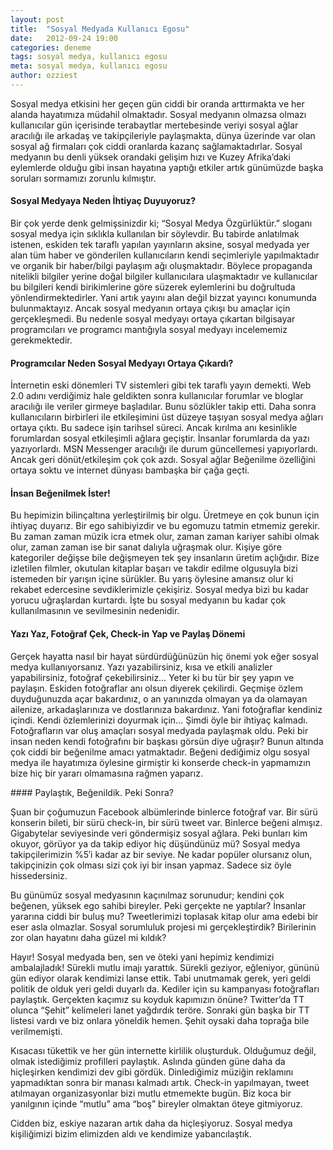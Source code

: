 ```yaml
---
layout: post
title:  "Sosyal Medyada Kullanıcı Egosu"
date:   2012-09-24 19:00
categories: deneme
tags: sosyal medya, kullanıcı egosu
meta: sosyal medya, kullanıcı egosu
author: ozziest
---
```


Sosyal medya etkisini her geçen gün ciddi bir oranda arttırmakta ve her alanda hayatımıza müdahil olmaktadır. Sosyal medyanın olmazsa olmazı kullanıcılar gün içerisinde terabaytlar mertebesinde veriyi sosyal ağlar aracılığı ile arkadaş ve takipçileriyle paylaşmakta, dünya üzerinde var olan sosyal ağ firmaları çok ciddi oranlarda kazanç sağlamaktadırlar. Sosyal medyanın bu denli yüksek orandaki gelişim hızı ve Kuzey Afrika’daki eylemlerde olduğu gibi insan hayatına yaptığı etkiler artık günümüzde başka soruları sormamızı zorunlu kılmıştır.

#### Sosyal Medyaya Neden İhtiyaç Duyuyoruz?

Bir çok yerde denk gelmişsinizdir ki; “Sosyal Medya Özgürlüktür.” sloganı sosyal medya için sıklıkla kullanılan bir söylevdir. Bu tabirde anlatılmak istenen, eskiden tek taraflı yapılan yayınların aksine, sosyal medyada yer alan tüm haber ve gönderilen kullanıcıların kendi seçimleriyle yapılmaktadır ve organik bir haber/bilgi paylaşım ağı oluşmaktadır. Böylece propaganda nitelikli bilgiler yerine doğal bilgiler kullanıcılara ulaşmaktadır ve kullanıcılar bu bilgileri kendi birikimlerine göre süzerek eylemlerini bu doğrultuda yönlendirmektedirler. Yani artık yayını alan değil bizzat yayıncı konumunda bulunmaktayız. Ancak sosyal medyanın ortaya çıkışı bu amaçlar için gerçekleşmedi. Bu nedenle sosyal medyayı ortaya çıkartan bilgisayar programcıları ve programcı mantığıyla sosyal medyayı incelememiz gerekmektedir.

#### Programcılar Neden Sosyal Medyayı Ortaya Çıkardı?

İnternetin eski dönemleri TV sistemleri gibi tek taraflı yayın demekti. Web 2.0 adını verdiğimiz hale geldikten sonra kullanıcılar forumlar ve bloglar aracılığı ile veriler girmeye başladılar. Bunu sözlükler takip etti. Daha sonra kullanıcıların birbirleri ile etkileşimini üst düzeye taşıyan sosyal medya ağları ortaya çıktı. Bu sadece işin tarihsel süreci.  Ancak kırılma anı kesinlikle forumlardan sosyal etkileşimli ağlara geçiştir. İnsanlar forumlarda da yazı yazıyorlardı. MSN Messenger aracılığı ile durum güncellemesi yapıyorlardı. Ancak geri dönüt/etkileşim çok çok azdı. Sosyal ağlar Beğenilme özelliğini ortaya soktu ve internet dünyası bambaşka bir çağa geçti.

#### İnsan Beğenilmek İster!

Bu hepimizin bilinçaltına yerleştirilmiş bir olgu. Üretmeye en çok bunun için ihtiyaç duyarız. Bir ego sahibiyizdir ve bu egomuzu tatmin etmemiz gerekir. Bu zaman zaman müzik icra etmek olur, zaman zaman kariyer sahibi olmak olur, zaman zaman ise bir sanat dalıyla uğraşmak olur. Kişiye göre kategoriler değişse bile değişmeyen tek şey insanların üretim açlığıdır. Bize izletilen filmler, okutulan kitaplar başarı ve takdir edilme olgusuyla bizi istemeden bir yarışın içine sürükler. Bu yarış öylesine amansız olur ki rekabet edercesine sevdiklerimizle çekişiriz. Sosyal medya bizi bu kadar yorucu uğraşlardan kurtardı. İşte bu sosyal medyanın bu kadar çok kullanılmasının ve sevilmesinin nedenidir.

#### Yazı Yaz, Fotoğraf Çek, Check-in Yap ve Paylaş Dönemi

Gerçek hayatta nasıl bir hayat sürdürdüğünüzün hiç önemi yok eğer sosyal medya kullanıyorsanız. Yazı yazabilirsiniz, kısa ve etkili analizler yapabilirsiniz, fotoğraf çekebilirsiniz… Yeter ki bu tür bir şey yapın ve paylaşın. Eskiden fotoğraflar anı olsun diyerek çekilirdi. Geçmişe özlem duyduğunuzda açar bakardınız, o an yanınızda olmayan ya da olamayan ailenize, arkadaşlarınıza ve dostlarınıza bakardınız. Yani fotoğraflar kendiniz içindi. Kendi özlemlerinizi doyurmak için… Şimdi öyle bir ihtiyaç kalmadı. Fotoğrafların var oluş amaçları sosyal medyada paylaşmak oldu. Peki bir insan neden kendi fotoğrafını bir başkası görsün diye uğraşır? Bunun altında çok ciddi bir beğenilme amacı yatmaktadır. Beğeni dediğimiz olgu sosyal medya ile hayatımıza öylesine girmiştir ki konserde check-in yapmamızın bize hiç bir yararı olmamasına rağmen yaparız.

#### Paylaştık, Beğenildik. Peki Sonra?

Şuan bir çoğumuzun Facebook albümlerinde binlerce fotoğraf var. Bir sürü konserin bileti, bir sürü check-in, bir sürü tweet var. Binlerce beğeni almışız. Gigabytelar seviyesinde veri göndermişiz sosyal ağlara. Peki bunları kim okuyor, görüyor ya da takip ediyor hiç düşündünüz mü? Sosyal medya takipçilerimizin %5′i kadar az bir seviye. Ne kadar popüler olursanız olun, takipçinizin çok olması sizi çok iyi bir insan yapmaz. Sadece siz öyle hissedersiniz.

Bu günümüz sosyal medyasının kaçınılmaz sorunudur; kendini çok beğenen, yüksek ego sahibi bireyler. Peki gerçekte ne yaptılar? İnsanlar yararına ciddi bir buluş mu? Tweetlerimizi toplasak kitap olur ama edebi bir eser asla olmazlar. Sosyal sorumluluk projesi mi gerçekleştirdik? Birilerinin zor olan hayatını daha güzel mi kıldık?

Hayır! Sosyal medyada ben, sen ve öteki yani hepimiz kendimizi ambalajladık! Sürekli mutlu imajı yarattık. Sürekli geziyor, eğleniyor, gününü gün ediyor olarak kendimizi lanse ettik. Tabi unutmamak gerek, yeri geldi politik de olduk yeri geldi duyarlı da. Kediler için su kampanyası fotoğrafları paylaştık. Gerçekten kaçımız su koyduk kapımızın önüne? Twitter’da TT olunca “Şehit” kelimeleri lanet yağdırdık teröre. Sonraki gün başka bir TT listesi vardı ve biz onlara yöneldik hemen. Şehit oysaki daha toprağa bile verilmemişti.

Kısacası tükettik ve her gün internette kirlilik oluşturduk. Olduğumuz değil, olmak istediğimiz profilleri paylaştık. Aslında günden güne daha da hiçleşirken kendimizi dev gibi gördük. Dinlediğimiz müziğin reklamını yapmadıktan sonra bir manası kalmadı artık. Check-in yapılmayan, tweet atılmayan organizasyonlar bizi mutlu etmemekte bugün. Biz koca bir yanılgının içinde “mutlu” ama “boş” bireyler olmaktan öteye gitmiyoruz.

Cidden biz, eskiye nazaran artık daha da hiçleşiyoruz. Sosyal medya kişiliğimizi bizim elimizden aldı ve kendimize yabancılaştık.

